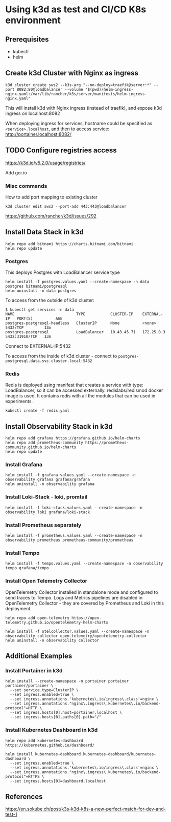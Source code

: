 # Using k3d as test and CI/CD K8s environment

## Prerequisites

- kubectl 
- helm

## Create k3d Cluster with Nginx as ingress

```shell
k3d cluster create sws2 --k3s-arg "--no-deploy=traefik@server:*" --port 8082:80@loadbalancer --volume "$(pwd)/helm-ingress-nginx.yaml:/var/lib/rancher/k3s/server/manifests/helm-ingress-nginx.yaml"
```

This will install k3d with Nginx ingress (instead of traefik), and expose k3d ingress on localhost:8082

When deploying ingress for services, hostname could be specified as `<service>.localhost`, 
and then to access service: http://portainer.localhost:8082/ 

## TODO Configure registries access

https://k3d.io/v5.2.0/usage/registries/

Add gcr.io 


### Misc commands

How to add port mapping to existing cluster

```shell
k3d cluster edit sws2 --port-add 443:443@loadbalancer
```


https://github.com/rancher/k3d/issues/292

## Install Data Stack in k3d

```shell
helm repo add bitnami https://charts.bitnami.com/bitnami
helm repo update
```

### Postgres

This deploys Postgres with LoadBalancer service type

```shell
helm install -f postgres.values.yaml --create-namespace -n data postgres bitnami/postgresql 
helm uninstall -n data postgres 
```

To access from the outside of k3d cluster:

```shell
$ kubectl get services -n data
NAME                           TYPE           CLUSTER-IP    EXTERNAL-IP   PORT(S)          AGE
postgres-postgresql-headless   ClusterIP      None          <none>        5432/TCP         13m
postgres-postgresql            LoadBalancer   10.43.45.71   172.25.0.3    5432:31910/TCP   13m
```
Connect to EXTERNAL-IP:5432  

To access from the inside of k3d cluster - connect to `postgres-postgresql.data.svc.cluster.local:5432`


### Redis

Redis is deployed using manifest that creates a service with type: LoadBalancer, so it can be accessed externally.
redislabs/redismod docker image is used. It contains redis with all the modules that can be used in experiments. 

```shell
kubectl create -f redis.yaml
```

## Install Observability Stack in k3d

```shell
helm repo add grafana https://grafana.github.io/helm-charts
helm repo add prometheus-community https://prometheus-community.github.io/helm-charts
helm repo update
```

### Install Grafana

```shell
helm install -f grafana.values.yaml --create-namespace -n observability grafana grafana/grafana 
helm uninstall -n observability grafana
```

### Install Loki-Stack - loki, promtail

```shell
helm install -f loki-stack.values.yaml --create-namespace -n observability loki grafana/loki-stack 
```

### Install Prometheus separately

```shell
helm install -f prometheus.values.yaml --create-namespace -n observability prometheus prometheus-community/prometheus 
```


### Install Tempo

```shell
helm install -f tempo.values.yaml --create-namespace -n observability tempo grafana/tempo 
```

### Install Open Telemetry Collector

OpenTelemetry Collector installed in standalone mode and configured to send traces to Tempo.
Logs and Metrics pipelines are disabled in OpenTelemetry Collector - they are covered by Prometheus and Loki in this deployment. 

```shell
helm repo add open-telemetry https://open-telemetry.github.io/opentelemetry-helm-charts
```


```shell
helm install -f otelcollector.values.yaml --create-namespace -n observability collector open-telemetry/opentelemetry-collector 
helm uninstall -n observability collector 
```


## Additional Examples 

### Install Portainer in k3d 

```shell
helm install --create-namespace -n portainer portainer portainer/portainer \
  --set service.type=ClusterIP \
  --set ingress.enabled=true \
  --set ingress.annotations.'kubernetes\.io/ingress\.class'=nginx \
  --set ingress.annotations."nginx\.ingress\.kubernetes\.io/backend-protocol"=HTTP \
  --set ingress.hosts[0].host=portainer.localhost \
  --set ingress.hosts[0].paths[0].path="/"
```

### Install Kubernetes Dashboard in k3d

```shell
helm repo add kubernetes-dashboard https://kubernetes.github.io/dashboard/
```

```shell
helm install kubernetes-dashboard kubernetes-dashboard/kubernetes-dashboard \
  --set ingress.enabled=true \
  --set ingress.annotations.'kubernetes\.io/ingress\.class'=nginx \
  --set ingress.annotations."nginx\.ingress\.kubernetes\.io/backend-protocol"=HTTPS \
  --set ingress.hosts[0]=dashboard.localhost
```


## References 

https://en.sokube.ch/post/k3s-k3d-k8s-a-new-perfect-match-for-dev-and-test-1

